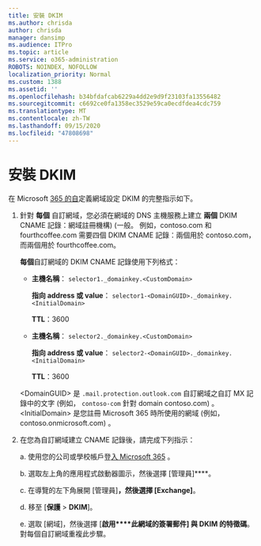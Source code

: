 ```yaml
---
title: 安裝 DKIM
ms.author: chrisda
author: chrisda
manager: dansimp
ms.audience: ITPro
ms.topic: article
ms.service: o365-administration
ROBOTS: NOINDEX, NOFOLLOW
localization_priority: Normal
ms.custom: 1388
ms.assetid: ''
ms.openlocfilehash: b34bfdafcab6229a4dd2e9d9f23103fa13556482
ms.sourcegitcommit: c6692ce0fa1358ec3529e59ca0ecdfdea4cdc759
ms.translationtype: MT
ms.contentlocale: zh-TW
ms.lasthandoff: 09/15/2020
ms.locfileid: "47808698"
---
```

# <a name="setup-dkim"></a>安裝 DKIM

在 Microsoft [365 的自](https://docs.microsoft.com/microsoft-365/security/office-365-security/use-dkim-to-validate-outbound-email#steps-you-need-to-do-to-manually-set-up-dkim)定義網域設定 DKIM 的完整指示如下。

1. 針對 **每個** 自訂網域，您必須在網域的 DNS 主機服務上建立 **兩個** DKIM CNAME 記錄：網域註冊機構)  (一般。 例如，contoso.com 和 fourthcoffee.com 需要四個 DKIM CNAME 記錄：兩個用於 contoso.com，而兩個用於 fourthcoffee.com。

   **每個**自訂網域的 DKIM CNAME 記錄使用下列格式：

   - **主機名稱**： `selector1._domainkey.<CustomDomain>`

     **指向 address 或 value**： `selector1-<DomainGUID>._domainkey.<InitialDomain>`

     **TTL**：3600

   - **主機名稱**： `selector2._domainkey.<CustomDomain>`

     **指向 address 或 value**： `selector2-<DomainGUID>._domainkey.<InitialDomain>`

     **TTL**：3600

   \<DomainGUID\> 是 `.mail.protection.outlook.com` 自訂網域之自訂 MX 記錄中的文字 (例如， `contoso-com` 針對 domain contoso.com) 。 \<InitialDomain\> 是您註冊 Microsoft 365 時所使用的網域 (例如，contoso.onmicrosoft.com) 。

2. 在您為自訂網域建立 CNAME 記錄後，請完成下列指示：

   a. 使用您的公司或學校帳戶登[入 Microsoft 365](https://support.office.microsoft.com/article/e9eb7d51-5430-4929-91ab-6157c5a050b4) 。

   b. 選取左上角的應用程式啟動器圖示，然後選擇 [管理員]****。

   c. 在導覽的左下角展開 [管理員]****，然後選擇 [Exchange]****。

   d. 移至 [**保護**  >  **DKIM**]。

   e. 選取 [網域]，然後選擇 [**啟用****此網域的簽署郵件] 與 DKIM 的特徵碼**。 對每個自訂網域重複此步驟。
